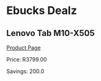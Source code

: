 
# Ebucks Dealz
## Lenovo Tab M10-X505
[Product Page](https://www.ebucks.com/web/shop/productSelected.do?prodId=985218793&catId=853981621)

Price: R3799.00

Savings: 200.0


	